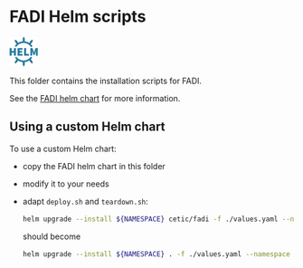# FADI Helm scripts

![](/doc/images/logos/helm.png)

This folder contains the installation scripts for FADI.

See the [FADI helm chart](https://github.com/cetic/helm-fadi) for more information.

Using a custom Helm chart
-------

To use a custom Helm chart:

* copy the FADI helm chart in this folder
* modify it to your needs 
* adapt `deploy.sh` and `teardown.sh`:

    ```bash
    helm upgrade --install ${NAMESPACE} cetic/fadi -f ./values.yaml --namespace ${NAMESPACE}
    ```
    
    should become 
    
    ```bash
    helm upgrade --install ${NAMESPACE} . -f ./values.yaml --namespace ${NAMESPACE}
    ```

